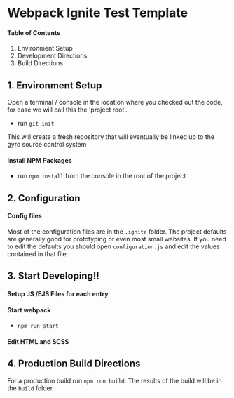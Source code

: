 # Webpack Ignite Test Template

#### Table of Contents

1. Environment Setup
2. Development Directions
3. Build Directions

## 1. Environment Setup

Open a terminal / console in the location where you checked out the code, for ease we will call this the 'project root'.

* run `git init` 

This will create a fresh repository that will eventually be linked up to the gyro source control system

#### Install NPM Packages

* run `npm install` from the console in the root of the project

## 2. Configuration

#### Config files 

Most of the configuration files are in the `.ignite` folder. The project defaults are generally good for prototyping or even most small websites. If you need to edit the defaults you should open `configuration.js` and edit the values contained in that file:

## 3. Start Developing!!

#### Setup JS /EJS Files for each entry

#### Start webpack

* `npm run start`

#### Edit HTML and SCSS


## 4. Production Build Directions

For a production build run `npm run build`. The results of the build will be in the `build` folder
